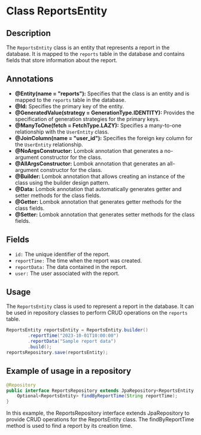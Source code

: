# Class ReportsEntity

## Description
The `ReportsEntity` class is an entity that represents a report in the database. It is mapped to the `reports` table in the database and contains fields that store information about the report.

## Annotations

- **@Entity(name = "reports"):** Specifies that the class is an entity and is mapped to the `reports` table in the database.
- **@Id:** Specifies the primary key of the entity.
- **@GeneratedValue(strategy = GenerationType.IDENTITY):** Provides the specification of generation strategies for the primary keys.
- **@ManyToOne(fetch = FetchType.LAZY):** Specifies a many-to-one relationship with the `UserEntity` class.
- **@JoinColumn(name = "user_id"):** Specifies the foreign key column for the `UserEntity` relationship.
- **@NoArgsConstructor:** Lombok annotation that generates a no-argument constructor for the class.
- **@AllArgsConstructor:** Lombok annotation that generates an all-argument constructor for the class.
- **@Builder:** Lombok annotation that allows creating an instance of the class using the builder design pattern.
- **@Data:** Lombok annotation that automatically generates getter and setter methods for the class fields.
- **@Getter:** Lombok annotation that generates getter methods for the class fields.
- **@Setter:** Lombok annotation that generates setter methods for the class fields.

## Fields

- `id:` The unique identifier of the report.
- `reportTime:` The time when the report was created.
- `reportData:` The data contained in the report.
- `user:` The user associated with the report.

## Usage

The `ReportsEntity` class is used to represent a report in the database. It can be used in repository classes to perform CRUD operations on the `reports` table.

```java
ReportsEntity reportsEntity = ReportsEntity.builder()
        .reportTime("2023-10-01T10:00:00")
        .reportData("Sample report data")
        .build();
reportsRepository.save(reportsEntity);
```

## Example of usage in a repository

```java
@Repository
public interface ReportsRepository extends JpaRepository<ReportsEntity, Long> {
    Optional<ReportsEntity> findByReportTime(String reportTime);
}
```

In this example, the ReportsRepository interface extends JpaRepository to provide CRUD operations for the ReportsEntity class. The findByReportTime method is used to find a report by its creation time.
